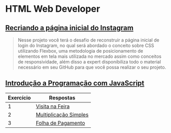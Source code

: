 # HTML Web Developer

## [Recriando a página inicial do Instagram](https://github.com/JefersonMelo/07-DIO/tree/master/04-HTML-Web-Developer/01-wechat)

>Nesse projeto você terá o desafio de reconstruir a página inicial de login do Instagram, no qual será abordado o conceito sobre CSS utilizando Flexbox, uma metodologia de posicionamento de elementos em tela mais utilizada no mercado assim como conceitos de responsividade, além disso a expert disponibiliza todo o material necessário em seu GitHub para que você possa realizar o seu projeto.

## [Introdução a Programação com JavaScript](https://github.com/JefersonMelo/07-DIO/tree/master/04-HTML-Web-Developer/02-Introducao-a-Programacao-com-JavaScript)

Exercício | Respostas
--------- | ------
1 | [Visita na Feira](https://github.com/JefersonMelo/07-DIO/tree/master/04-HTML-Web-Developer/02-Introducao-a-Programacao-com-JavaScript/01-Visita-na-Feira)
2 | [Multiplicação Simples](https://github.com/JefersonMelo/07-DIO/tree/master/04-HTML-Web-Developer/02-Introducao-a-Programacao-com-JavaScript/02-Multiplicacao-Simples)
3 | [Folha de Pagamento](https://github.com/JefersonMelo/07-DIO/tree/master/04-HTML-Web-Developer/02-Introducao-a-Programacao-com-JavaScript/03-Folha-de-Pagamento)

